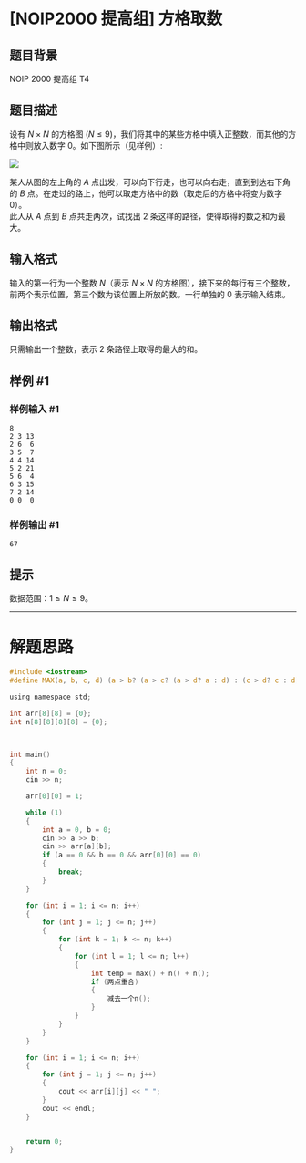 # [NOIP2000 提高组] 方格取数

## 题目背景

NOIP 2000 提高组 T4

## 题目描述

设有 $N \times N$ 的方格图 $(N \le 9)$，我们将其中的某些方格中填入正整数，而其他的方格中则放入数字 $0$。如下图所示（见样例）:

![](https://cdn.luogu.com.cn/upload/image_hosting/0bpummja.png)

某人从图的左上角的 $A$ 点出发，可以向下行走，也可以向右走，直到到达右下角的 $B$ 点。在走过的路上，他可以取走方格中的数（取走后的方格中将变为数字 $0$）。  
此人从 $A$ 点到 $B$ 点共走两次，试找出 $2$ 条这样的路径，使得取得的数之和为最大。

## 输入格式

输入的第一行为一个整数 $N$（表示 $N \times N$ 的方格图），接下来的每行有三个整数，前两个表示位置，第三个数为该位置上所放的数。一行单独的 $0$ 表示输入结束。

## 输出格式

只需输出一个整数，表示 $2$ 条路径上取得的最大的和。

## 样例 #1

### 样例输入 #1

```
8
2 3 13
2 6  6
3 5  7
4 4 14
5 2 21
5 6  4
6 3 15
7 2 14
0 0  0
```

### 样例输出 #1

```
67
```

## 提示

数据范围：$1\le N\le 9$。

---

# 解题思路

```c
#include <iostream>
#define MAX(a, b, c, d) (a > b? (a > c? (a > d? a : d) : (c > d? c : d)) : (b > c? (b > d? b : d) : (c > d? c : d)))

using namespace std;

int arr[8][8] = {0};
int n[8][8][8][8] = {0};



int main()
{
    int n = 0;
    cin >> n;

    arr[0][0] = 1;

    while (1)
    {
        int a = 0, b = 0;
        cin >> a >> b;
        cin >> arr[a][b];
        if (a == 0 && b == 0 && arr[0][0] == 0)
        {
            break;
        }
    }

    for (int i = 1; i <= n; i++)
    {
        for (int j = 1; j <= n; j++)
        {
            for (int k = 1; k <= n; k++)
            {
                for (int l = 1; l <= n; l++)
                {
                    int temp = max() + n() + n();
                    if (两点重合)
                    {
                        减去一个n();
                    }
                }
            }
        }
    }

    for (int i = 1; i <= n; i++)
    {
        for (int j = 1; j <= n; j++)
        {
            cout << arr[i][j] << " ";
        }
        cout << endl;
    }


    return 0;
}
```

